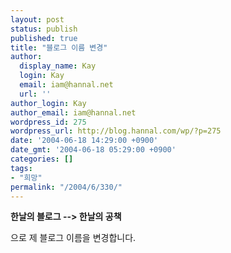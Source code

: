 ```yaml
---
layout: post
status: publish
published: true
title: "블로그 이름 변경"
author:
  display_name: Kay
  login: Kay
  email: iam@hannal.net
  url: ''
author_login: Kay
author_email: iam@hannal.net
wordpress_id: 275
wordpress_url: http://blog.hannal.com/wp/?p=275
date: '2004-06-18 14:29:00 +0900'
date_gmt: '2004-06-18 05:29:00 +0900'
categories: []
tags:
- "희망"
permalink: "/2004/6/330/"
---
```

<p><b>한날의 블로그 --> 한날의 공책</b></p>
<p>으로 제 블로그 이름을 변경합니다.</p>

